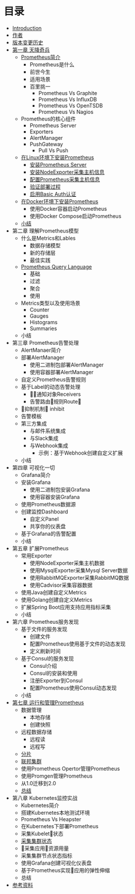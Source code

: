 # 目录

* [Introduction](README.md)
* [作者](AUTHOR.md)
* [版本变更历史](CHANGELOGS.md)
* [第一章 天降奇兵](./chapter0/README.md)
    * [Prometheus简介](./sources/what-is-prometheus.md)
        * Prometheus是什么
        * 前世今生
        * 适用场景
        * 百里挑一
            * Prometheus Vs Graphite
            * Prometheus Vs InfluxDB
            * Prometheus Vs OpenTSDB
            * Prometheus Vs Nagios
    * Prometheus的核心组件
        * Prometheus Server
        * Exporters
        * AlertManager
        * PushGateway
            * Pull Vs Push
    * [在Linux环境下安装Prometheus](./sources/install_prometheus_in_with_binary.md)
        * [安装Prometheus Server](./sources/install_prometheus_server_with_binary.md)
        * [安装NodeExporter采集主机信息](./sources/install_node_exporter_with_binary.md)
        * [配置Prometheus采集主机信息](./sources/config_prometheus_scarap_node_metrics.md)
        * [验证部署过程](./sources/verify_prometheus_service_install.md)
        * [启用Basic Auth认证](./sources/security_prometheus_enable_http_basic_auth.md)
    * [在Docker环境下安装Prometheus](./sources/install_prometheus_in_docker.md)
        * 使用Docker容器启动Prometheus
        * 使用Docker Compose启动Prometheus
    * [小结](./chapter0/SUMMARY.md)
* 第二章 理解Prometheus模型
    * 什么是Metrics和Lables
        * 数据存储模型
        * 新的存储层
        * 最佳实践
    * [Prometheus Query Language](./sources/prometheus-query-language.md)
        * 基础
        * 过滤
        * 聚合
        * 使用
    * Metrics类型以及使用场景
        * Counter
        * Gauges
        * Histograms
        * Summaries
    * 小结
* 第三章 Prometheus告警处理
    * AlertManaer简介
    * 部署AlertManager
        * 使用二进制包部署AlertManager
        * 使用容器部署AlertManager
    * 自定义Prometheus告警规则
    * 基于Label的动态告警处理
        * 通知对象Receivers
        * 告警路由规则Route
    * 抑制机制 inhibit
    * 告警模板
    * 第三方集成
        * 与邮件系统集成
        * 与Slack集成
        * 与Webhook集成
            * 示例：基于Webhook创建自定义扩展
    * 小结
* 第四章 可视化一切
    * Grafana简介
    * 安装Grafana
        * 使用二进制包安装Grafana
        * 使用容器安装Grafana
    * 使用Prometheus数据源
    * 创建监控Dashboard
        * 自定义Panel
        * 共享你的仪表盘
    * 基于Grafana的告警配置
    * 小结
* 第五章 扩展Prometheus
    * 常用Exporter
        * 使用NodeExporter采集主机数据
        * 使用MysqlExporter采集Mysql Server数据
        * 使用RabbitMQExporter采集RabbitMQ数据
        * 使用Cadvisor采集容器数据
    * 使用Java创建自定义Metrics
    * 使用Golang创建自定义Metrics
    * 扩展Spring Boot应用支持应用指标采集
    * 小结
* 第六章 Prometheus服务发现
    * 基于文件的服务发现
        * 创建文件
        * 配置Prometheus使用基于文件的动态发现
        * 定义刷新时间
    * 基于Consul的服务发现
        * Consul介绍
        * Consul的安装和使用
        * 注册Exporter到Consul
        * 配置Prometheus使用Consul动态发现
    * 小结
* [第七章 运行和管理Prometheus](./chapter7/READMD.md)
    * 数据管理
        * 本地存储
        * 创建快照
    * 远程数据存储
        * 远程读
        * 远程写
    * [分片](./sources/scale-promethues-with-functional-sharding.md)
    * [联邦集群](./sources/scale-prometheus-with-federation.md)
    * 使用Prometheus Opertor管理Prometheus
    * 使用Promgen管理Prometheus
    * 从1.0迁移到2.0
    * [总结](./chapter4/SUMMARY.md)
* 第八章 Kubernetes监控实战
    * Kubernetes简介
    * 搭建Kubernetes本地测试环境
    * Prometheus Vs Heapster
    * 在Kubernetes下部署Prometheus
    * 采集Kubelet状态
    * [采集集群状态](./sources/expose-cluster-level-metrics-with-kube-state-metrics.md)
    * 采集应用资源用量
    * 采集集群节点状态指标
    * 使用Grafana创建可视化仪表盘
    * 基于Prometheus实现应用的弹性伸缩
    * 总结
* [参考资料](./REFERENCES.md)